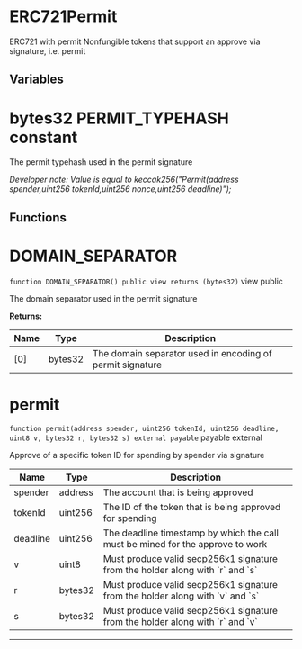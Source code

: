

# ERC721Permit

ERC721 with permit
Nonfungible tokens that support an approve via signature, i.e. permit



## Variables
# bytes32 PERMIT_TYPEHASH constant

The permit typehash used in the permit signature

*Developer note: Value is equal to keccak256(&quot;Permit(address spender,uint256 tokenId,uint256 nonce,uint256 deadline)&quot;);*

## Functions
# DOMAIN_SEPARATOR


`function DOMAIN_SEPARATOR() public view returns (bytes32)` view public

The domain separator used in the permit signature




**Returns:**

| Name | Type | Description |
| ---- | ---- | ----------- |
| [0] | bytes32 | The domain separator used in encoding of permit signature |

# permit


`function permit(address spender, uint256 tokenId, uint256 deadline, uint8 v, bytes32 r, bytes32 s) external payable` payable external

Approve of a specific token ID for spending by spender via signature



| Name | Type | Description |
| ---- | ---- | ----------- |
| spender | address | The account that is being approved |
| tokenId | uint256 | The ID of the token that is being approved for spending |
| deadline | uint256 | The deadline timestamp by which the call must be mined for the approve to work |
| v | uint8 | Must produce valid secp256k1 signature from the holder along with &#x60;r&#x60; and &#x60;s&#x60; |
| r | bytes32 | Must produce valid secp256k1 signature from the holder along with &#x60;v&#x60; and &#x60;s&#x60; |
| s | bytes32 | Must produce valid secp256k1 signature from the holder along with &#x60;r&#x60; and &#x60;v&#x60; |




---


